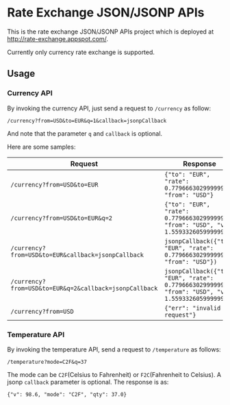 Rate Exchange JSON/JSONP APIs
=============================

This is the rate exchange JSON/JSONP APIs project which is deployed at http://rate-exchange.appspot.com/.

Currently only currency rate exchange is supported.

Usage
----

### Currency API

By invoking the currency API, just send a request to `/currency` as follow:

    /currency?from=USD&to=EUR&q=1&callback=jsonpCallback

And note that the parameter `q` and `callback` is optional.

Here are some samples:

<table>
    <thead>
        <tr>
            <th>Request</th>
            <th>Response</th>
        </tr>
    </thead>
    <tbody>
        <tr><td><code>/currency?from=USD&to=EUR</code></td><td><code>{"to": "EUR", "rate": 0.77966630299999995, "from": "USD"}</code></td></tr>
        <tr><td><code>/currency?from=USD&to=EUR&q=2</code></td><td><code>{"to": "EUR", "rate": 0.77966630299999995, "from": "USD", "v": 1.5593326059999999}</code></td></tr>
        <tr><td><code>/currency?from=USD&to=EUR&callback=jsonpCallback</code></td><td><code>jsonpCallback({"to": "EUR", "rate": 0.77966630299999995, "from": "USD"})</code></td></tr>
        <tr><td><code>/currency?from=USD&to=EUR&q=2&callback=jsonpCallback</code></td><td><code>jsonpCallback({"to": "EUR", "rate": 0.77966630299999995, "from": "USD", "v": 1.5593326059999999})</code></td></tr>
        <tr><td><code>/currency?from=USD</code></td><td><code>{"err": "invalid request"}</code></td></tr>
    </tbody>
</table>

### Temperature API

By invoking the temperature API, send a request to `/temperature` as follows:

    /temperature?mode=C2F&q=37

The mode can be `C2F`(Celsius to Fahrenheit) or `F2C`(Fahrenheit to Celsius). A jsonp `callback` parameter is optional. The response is as:

    {"v": 98.6, "mode": "C2F", "qty": 37.0}

